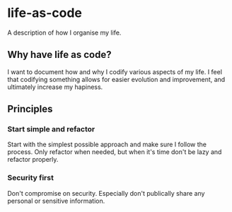 # life-as-code
A description of how I organise my life.

## Why have life as code?
I want to document how and why I codify various aspects of my life. I feel that codifying something allows for easier evolution and improvement, and ultimately increase my hapiness.

## Principles
### Start simple and refactor
Start with the simplest possible approach and make sure I follow the process. Only refactor when needed, but when it's time don't be lazy and refactor properly.

### Security first
Don't compromise on security. Especially don't publically share any personal or sensitive information.
